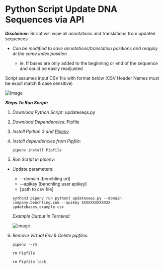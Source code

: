 
# **Python Script Update DNA Sequences via API**

***Disclaimer***: Script will wipe all annotations and translations from updated sequences

* *Can be modified to save annotations/translation positions and reapply at the same index position*

    * ie. If bases are only added to the beginning or end of the sequence and could be easily readjusted


Script assumes input CSV file with format below (CSV Header Names must be exact match & case sensitive) 

![image](https://user-images.githubusercontent.com/12637629/86318169-19538e80-bbe6-11ea-9c9a-5c4d787428c1.png)


**_Steps To Run Script:_**


1. *Download Python Script:* updateseqs.py 

2. *Download Dependencies:*  Pipfile

3. _Install Python 3 and [Pipenv](https://pypi.org/project/pipenv/)_

4. _Install dependencies from Pipfile:_

     ```pipenv install Pipfile```

5. _Run Script in pipenv:_

  * Update parameters:
      * --domain [benchling url]
      * --apikey [benchling user apikey]
      * [path to csv file]

    ```python3 pipenv run python3 updateseqs.py --domain company.benchling.com --apikey XXXXXXXXXXXXX updatebases_example.csv ```

     _Example Output in Terminal:_
     
     
     ![image](https://user-images.githubusercontent.com/12637629/86318848-eca07680-bbe7-11ea-994a-49e31438c9c9.png)
     

6. _Remove Virtual Env & Delete pipfiles:_

    ```pipenv --rm ```

    ```rm Pipfile ```

    ```rm Pipfile.lock```

